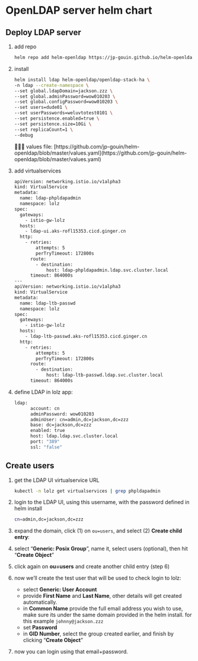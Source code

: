 # OpenLDAP server helm chart

## Deploy LDAP server

1. add repo
    
    ```bash
    helm repo add helm-openldap https://jp-gouin.github.io/helm-openldap
    ```
    
2. install
    
    ```bash
    helm install ldap helm-openldap/openldap-stack-ha \
    -n ldap --create-namespace \
    --set global.ldapDomain=jackson.zzz \
    --set global.adminPassword=wow010203 \
    --set global.configPassword=wow010203 \
    --set users=dude01 \
    --set userPasswords=weluvtotest0101 \
    --set persistence.enabled=true \
    --set persistence.size=10Gi \
    --set replicaCount=1 \
    --debug
    ```
    
    <aside>
    👨🏻‍🚒 values file: [https://github.com/jp-gouin/helm-openldap/blob/master/values.yaml](https://github.com/jp-gouin/helm-openldap/blob/master/values.yaml)
    
    </aside>
    
3. add virtualservices
    
    ```bash
    apiVersion: networking.istio.io/v1alpha3
    kind: VirtualService
    metadata:
      name: ldap-phpldapadmin
      namespace: lolz
    spec:
      gateways:
        - istio-gw-lolz
      hosts:
        - ldap-ui.aks-rofl15353.cicd.ginger.cn
      http:
        - retries:
            attempts: 5
            perTryTimeout: 172800s
          route:
            - destination:
                host: ldap-phpldapadmin.ldap.svc.cluster.local
          timeout: 864000s
    ---
    apiVersion: networking.istio.io/v1alpha3
    kind: VirtualService
    metadata:
      name: ldap-ltb-passwd
      namespace: lolz
    spec:
      gateways:
        - istio-gw-lolz
      hosts:
        - ldap-ltb-passwd.aks-rofl15353.cicd.ginger.cn
      http:
        - retries:
            attempts: 5
            perTryTimeout: 172800s
          route:
            - destination:
                host: ldap-ltb-passwd.ldap.svc.cluster.local
          timeout: 864000s
    ```
    
4. define LDAP in lolz app:
    
    ```bash
    ldap:
          account: cn
          adminPassword: wow010203
          adminUser: cn=admin,dc=jackson,dc=zzz
          base: dc=jackson,dc=zzz
          enabled: true
          host: ldap.ldap.svc.cluster.local
          port: "389"
          ssl: "false"
    ```
    

## Create users

1. get the LDAP UI virtualservice URL
    
    ```bash
    kubectl -n lolz get virtualservices | grep phpldapadmin
    ```
    
2. login to the LDAP UI, using this username, with the password defined in helm install
    
    ```bash
    cn=admin,dc=jackson,dc=zzz
    ```
    
3. expand the domain, click (1) on `ou=users`, and select (2) **Create child entry**:
    
    
4. select “**Generic: Posix Group**”, name it, select users (optional), then hit “**Create Object**”
5. click again on **ou=users** and create another child entry (step 6)
6. now we’ll create the test user that will be used to check login to lolz:
    - select **Generic: User Account**
    - provide **First Name** and **Last Name**, other details will get created automatically.
    - in **Common Name** provide the full email address you wish to use, make sure its under the same domain provided in the helm install. for this example `johnny@jackson.zzz`
    - set **Password**
    - in **GID Number**, select the group created earlier, and finish by clicking “**Create Object**”
    
7. now you can login using that email+password.
